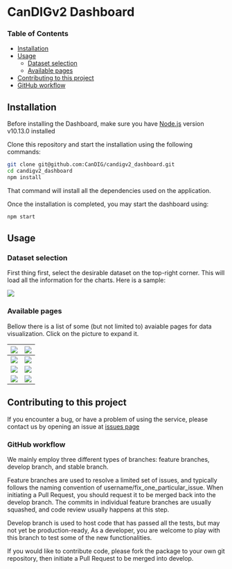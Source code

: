 # CanDIGv2 Dashboard

### Table of Contents
- [Installation](#installation)
- [Usage](#usage)
  - [Dataset selection](#dataset-selection)
  - [Available pages](#available-pages)
- [Contributing to this project](#contributing-to-this-project)
- [GitHub workflow](#github-workflow)


## Installation

Before installing the Dashboard, make sure you have [Node.js](https://nodejs.org/en/) version v10.13.0 installed

Clone this repository and start the installation using the following commands:
```bash
git clone git@github.com:CanDIG/candigv2_dashboard.git
cd candigv2_dashboard
npm install
```
That command will install all the dependencies used on the application.

Once the installation is completed, you may start the dashboard using:
```bash
npm start
```

## Usage

### Dataset selection

First thing first, select the desirable dataset on the top-right corner. This will load all the information for the charts. Here is a sample:

![](https://raw.githubusercontent.com/CanDIG/candigv2_dashboard/felipe_add_readme/docs/datasets_dropdown.png)

### Available pages

Bellow there is a list of some (but not limited to) avaiable pages for data visualization. Click on the picture to expand it.

| ![](https://raw.githubusercontent.com/CanDIG/candigv2_dashboard/felipe_add_readme/docs/overview_page.png)        | ![](https://raw.githubusercontent.com/CanDIG/candigv2_dashboard/felipe_add_readme/docs/patients_overview.png) |
|------------------------------------------------------------------------------------------------------------------|---------------------------------------------------------------------------------------------------------------|
| ![](https://raw.githubusercontent.com/CanDIG/candigv2_dashboard/felipe_add_readme/docs/individuals_overview.png) | ![](https://raw.githubusercontent.com/CanDIG/candigv2_dashboard/felipe_add_readme/docs/gwas_browser.png)      |
| ![](https://raw.githubusercontent.com/CanDIG/candigv2_dashboard/felipe_add_readme/docs/variants_search.png)      | ![](https://raw.githubusercontent.com/CanDIG/candigv2_dashboard/felipe_add_readme/docs/clinical_metadata.png) |
| ![](https://raw.githubusercontent.com/CanDIG/candigv2_dashboard/felipe_add_readme/docs/chord_metadata.png)       |   ![](https://raw.githubusercontent.com/CanDIG/candigv2_dashboard/felipe_add_readme/docs/services_status.png)                                                                                                              |

## Contributing to this project

If you encounter a bug, or have a problem of using the service, please contact us by opening an issue at [issues page](https://github.com/CanDIG/candigv2_dashboard/issues)

### GitHub workflow

We mainly employ three different types of branches: feature branches, develop branch, and stable branch.

Feature branches are used to resolve a limited set of issues, and typically follows the naming convention of username/fix_one_particular_issue. When initiating a Pull Request, you should request it to be merged back into the develop branch. The commits in individual feature branches are usually squashed, and code review usually happens at this step.

Develop branch is used to host code that has passed all the tests, but may not yet be production-ready, As a developer, you are welcome to play with this branch to test some of the new functionalities.

If you would like to contribute code, please fork the package to your own git repository, then initiate a Pull Request to be merged into develop.

